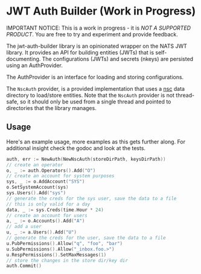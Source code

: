 # JWT Auth Builder (Work in Progress)

IMPORTANT NOTICE: This is a work in progress - it is *NOT A SUPPORTED PRODUCT*. 
You are free to try and experiment and provide feedback.

The jwt-auth-builder library is an opinionated wrapper on the NATS JWT library.
It provides an API for building entities (JWTs) that is self-documenting.
The configurations (JWTs) and secrets (nkeys) are persisted using an AuthProvider.

The AuthProvider is an interface for loading and storing configurations.

The `NscAuth` provider, is a provided implementation that uses a
[nsc](github.com/nats-io/nsc) data directory to load/store entities.
Note that the `NscAuth` provider is not thread-safe, so it should only be used
from a single thread and pointed to directories that the library manages.

## Usage

Here's an example usage, more examples as this gets further along. For additional
insight check the godoc and look at the tests.

```go
auth, err := NewAuth(NewNscAuth(storeDirPath, keysDirPath))
// create an operator
o, _ := auth.Operators().Add("O")
// create an account for system purposes
sys, _ := o.AddAccount("SYS")
o.SetSystemAccount(sys)
sys.Users().Add("sys")
// generate the creds for the sys user, save the data to a file
// this is only valid for a day
data, _ := sys.Creds(time.Hour * 24)
// create an account for users
a, _ := o.Accounts().Add("A")
// add a user
u, _ := a.Users().Add("U")
// generate the creds for the user, save the data to a file
u.PubPermissions().Allow("q", "foo", "bar")
u.SubPermissions().Allow("_inbox.foo.>")
u.RespPermissions().SetMaxMessages(1)
// store the changes in the store dir/key dir
auth.Commit()
```

